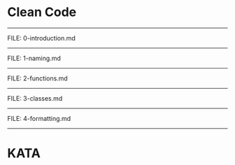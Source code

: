 Clean Code
=
---

FILE: 0-introduction.md

---

FILE: 1-naming.md

---

FILE: 2-functions.md

---

FILE: 3-classes.md

---

FILE: 4-formatting.md

---

# KATA








<style>

.no-bullets li {


  list-style: none
}
#bright {
  color: deeppink;
}

.left {
	margin: 10px 0 15px 20px;
	text-align: center;
	float: left;
	z-index:-10;
	width:48%;
	font-size: 0.85em;
	line-height: 1.5;
}

.right {
	margin: 10px 0 15px 0;
	float: right;
	text-align: center;
	z-index:-10;
	width:48%;
	font-size: 0.85em;
	line-height: 1.5;
}

#dark_back {
  background-color: rgba(0, 0, 0, 0.9);
  color: #fff;
  padding: 20px;
}

.reveal i.fabs {
    font-family: "Font Awesome 5 Brands";
    font-style: normal;
} 

.reveal i.far {
    font-family: "Font Awesome 5 Free";
    font-style: normal;
} 

</style>

<link rel="stylesheet" href="fa/css/all.min.css" />
<link rel="stylesheet" href="css/tachyons.min.css" />



